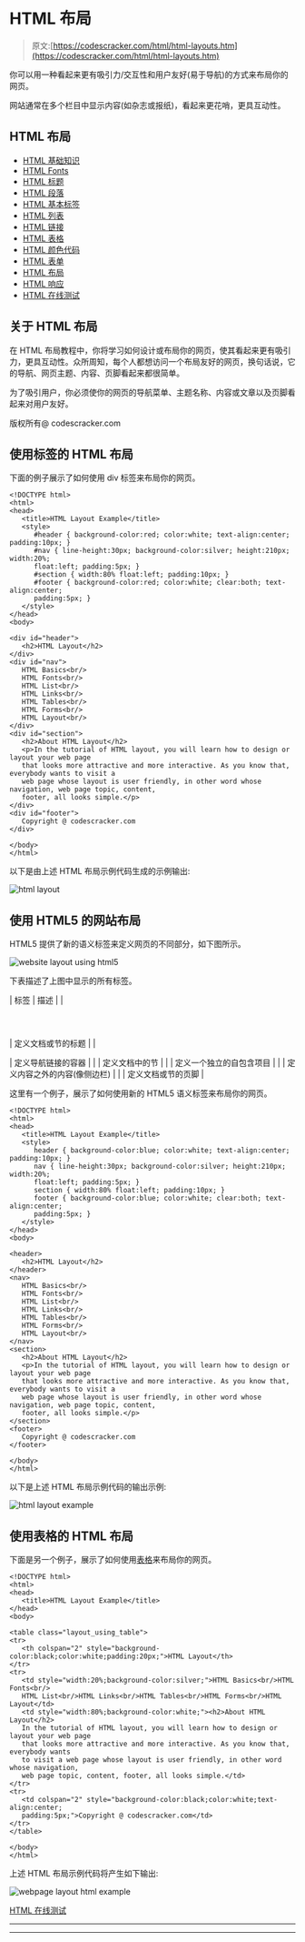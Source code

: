 # HTML 布局

> 原文:[https://codescracker.com/html/html-layouts.htm](https://codescracker.com/html/html-layouts.htm)

你可以用一种看起来更有吸引力/交互性和用户友好(易于导航)的方式来布局你的网页。

网站通常在多个栏目中显示内容(如杂志或报纸)，看起来更花哨，更具互动性。

## HTML 布局

*   [HTML 基础知识](/html/html-fundamentals.htm)
*   [HTML Fonts](/html/html-fonts.htm)
*   [HTML 标题](/html/html-headings.htm)
*   [HTML 段落](/html/html-paragraphs.htm)
*   [HTML 基本标签](/html/html-basic-tags.htm)
*   [HTML 列表](/html/html-lists.htm)
*   [HTML 链接](/html/html-links.htm)
*   [HTML 表格](/html/html-tables.htm)
*   [HTML 颜色代码](/html/html-colors.htm)
*   [HTML 表单](/html/html-forms.htm)
*   [HTML 布局](/html/html-layouts.htm)
*   [HTML 响应](/html/html-responsive.htm)
*   [HTML 在线测试](/exam/showtest.php?subid=4)

## 关于 HTML 布局

在 HTML 布局教程中，你将学习如何设计或布局你的网页，使其看起来更有吸引力，更具互动性。众所周知，每个人都想访问一个布局友好的网页，换句话说，它的导航、网页主题、内容、页脚看起来都很简单。

为了吸引用户，你必须使你的网页的导航菜单、主题名称、内容或文章以及页脚看起来对用户友好。

版权所有@ codescracker.com

## 使用标签的 HTML 布局

下面的例子展示了如何使用 div 标签来布局你的网页。

```
<!DOCTYPE html>
<html>
<head>
   <title>HTML Layout Example</title>
   <style>
      #header { background-color:red; color:white; text-align:center; padding:10px; }
      #nav { line-height:30px; background-color:silver; height:210px; width:20%;
      float:left; padding:5px; }
      #section { width:80% float:left; padding:10px; }
      #footer { background-color:red; color:white; clear:both; text-align:center;
      padding:5px; }
   </style>
</head>
<body>

<div id="header">
   <h2>HTML Layout</h2>
</div>
<div id="nav">
   HTML Basics<br/>
   HTML Fonts<br/>
   HTML List<br/>
   HTML Links<br/>
   HTML Tables<br/>
   HTML Forms<br/>
   HTML Layout<br/>
</div>
<div id="section">
   <h2>About HTML Layout</h2>
   <p>In the tutorial of HTML layout, you will learn how to design or layout your web page
   that looks more attractive and more interactive. As you know that, everybody wants to visit a
   web page whose layout is user friendly, in other word whose navigation, web page topic, content,
   footer, all looks simple.</p>
</div>
<div id="footer">
   Copyright @ codescracker.com
</div>

</body>
</html>
```

以下是由上述 HTML 布局示例代码生成的示例输出:

![html layout](../Images/4a251a128d4daa3fc943d1bf5fd1c1b8.png)

## 使用 HTML5 的网站布局

HTML5 提供了新的语义标签来定义网页的不同部分，如下图所示。

![website layout using html5](../Images/edb65fa1bc5282a961009d1af2caed4d.png)

下表描述了上图中显示的所有标签。

| 标签 | 描述 |
| 

<header></header>

 | 定义文档或节的标题 |
| 

<nav></nav>

 | 定义导航链接的容器 |
|  | 定义文档中的节 |
|  | 定义一个独立的自包含项目 |
|  | 定义内容之外的内容(像侧边栏) |
|  | 定义文档或节的页脚 |

这里有一个例子，展示了如何使用新的 HTML5 语义标签来布局你的网页。

```
<!DOCTYPE html>
<html>
<head>
   <title>HTML Layout Example</title>
   <style>
      header { background-color:blue; color:white; text-align:center; padding:10px; }
      nav { line-height:30px; background-color:silver; height:210px; width:20%;
      float:left; padding:5px; }
      section { width:80% float:left; padding:10px; }
      footer { background-color:blue; color:white; clear:both; text-align:center;
      padding:5px; }
   </style>
</head>
<body>

<header>
   <h2>HTML Layout</h2>
</header>
<nav>
   HTML Basics<br/>
   HTML Fonts<br/>
   HTML List<br/>
   HTML Links<br/>
   HTML Tables<br/>
   HTML Forms<br/>
   HTML Layout<br/>
</nav>
<section>
   <h2>About HTML Layout</h2>
   <p>In the tutorial of HTML layout, you will learn how to design or layout your web page
   that looks more attractive and more interactive. As you know that, everybody wants to visit a
   web page whose layout is user friendly, in other word whose navigation, web page topic, content,
   footer, all looks simple.</p>
</section>
<footer>
   Copyright @ codescracker.com
</footer>

</body>
</html>
```

以下是上述 HTML 布局示例代码的输出示例:

![html layout example](../Images/ceb5cdaedd6d8d2ba53944eea80bd811.png)

## 使用表格的 HTML 布局

下面是另一个例子，展示了如何使用[表格](/html/html-tables.htm)来布局你的网页。

```
<!DOCTYPE html>
<html>
<head>
   <title>HTML Layout Example</title>
</head>
<body>

<table class="layout_using_table">
<tr>
   <th colspan="2" style="background-color:black;color:white;padding:20px;">HTML Layout</th>
</tr>
<tr>
   <td style="width:20%;background-color:silver;">HTML Basics<br/>HTML Fonts<br/>
   HTML List<br/>HTML Links<br/>HTML Tables<br/>HTML Forms<br/>HTML Layout</td>
   <td style="width:80%;background-color:white;"><h2>About HTML Layout</h2>
   In the tutorial of HTML layout, you will learn how to design or layout your web page
   that looks more attractive and more interactive. As you know that, everybody wants
   to visit a web page whose layout is user friendly, in other word whose navigation,
   web page topic, content, footer, all looks simple.</td>
</tr>
<tr>
   <td colspan="2" style="background-color:black;color:white;text-align:center;
   padding:5px;">Copyright @ codescracker.com</td>
</tr>
</table>

</body>
</html>
```

上述 HTML 布局示例代码将产生如下输出:

![webpage layout html example](../Images/ed6cf5286d3af32d26049a4375760ec6.png)

[HTML 在线测试](/exam/showtest.php?subid=4)

* * *

* * *